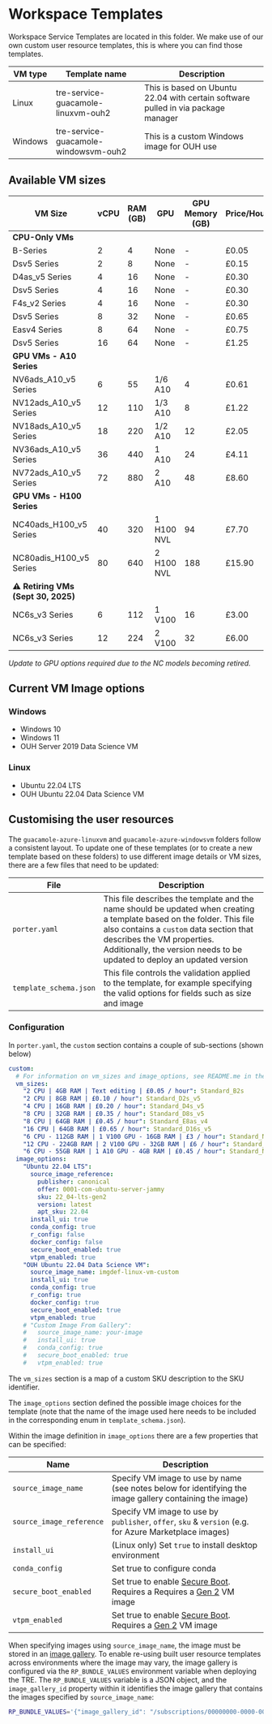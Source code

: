 # Workspace Templates

Workspace Service Templates are located in this folder. We make use of our own custom user resource templates, this is where you can find those templates.

| VM type | Template name | Description |
| --- | --- | --- |
| Linux   | tre-service-guacamole-linuxvm-ouh2    | This is based on Ubuntu 22.04 with certain software pulled in via package manager |
| Windows | tre-service-guacamole-windowsvm-ouh2  | This is a custom Windows image for OUH use |

## Available VM sizes

| VM Size                            | vCPU | RAM (GB) | GPU        | GPU Memory (GB) | Price/Hour | Azure SKU                 |
| ---------------------------------- | ---- | -------- | ---------- | --------------- | ---------- | ------------------------- |
| **CPU-Only VMs**                   |      |          |            |                 |            |                           |
| B-Series                           | 2    | 4        | None       | -               | £0.05      | Standard_B2s              |
| Dsv5 Series                        | 2    | 8        | None       | -               | £0.15      | Standard_D2s_v5           |
| D4as_v5 Series                     | 4    | 16       | None       | -               | £0.30      | Standard_D4as_v5          |
| Dsv5 Series                        | 4    | 16       | None       | -               | £0.30      | Standard_D4s_v5           |
| F4s_v2 Series                      | 4    | 16       | None       | -               | £0.30      | Standard_F4s_v2           |
| Dsv5 Series                        | 8    | 32       | None       | -               | £0.65      | Standard_D8s_v5           |
| Easv4 Series                       | 8    | 64       | None       | -               | £0.75      | Standard_E8as_v4          |
| Dsv5 Series                        | 16   | 64       | None       | -               | £1.25      | Standard_D16s_v5          |
| **GPU VMs - A10 Series**           |      |          |            |                 |            |                           |
| NV6ads_A10_v5 Series               | 6    | 55       | 1/6 A10    | 4               | £0.61      | Standard_NV6ads_A10_v5    |
| NV12ads_A10_v5 Series              | 12   | 110      | 1/3 A10    | 8               | £1.22      | Standard_NV12ads_A10_v5   |
| NV18ads_A10_v5 Series              | 18   | 220      | 1/2 A10    | 12              | £2.05      | Standard_NV18ads_A10_v5   |
| NV36ads_A10_v5 Series              | 36   | 440      | 1 A10      | 24              | £4.11      | Standard_NV36ads_A10_v5   |
| NV72ads_A10_v5 Series              | 72   | 880      | 2 A10      | 48              | £8.60      | Standard_NV72ads_A10_v5   |
| **GPU VMs - H100 Series**          |      |          |            |                 |            |                           |
| NC40ads_H100_v5 Series             | 40   | 320      | 1 H100 NVL | 94              | £7.70      | Standard_NC40ads_H100_v5  |
| NC80adis_H100_v5 Series            | 80   | 640      | 2 H100 NVL | 188             | £15.90     | Standard_NC80adis_H100_v5 |
| **⚠️ Retiring VMs (Sept 30, 2025)** |      |          |            |                 |            |                           |
| NC6s_v3 Series                     | 6    | 112      | 1 V100     | 16              | £3.00      | Standard_NC6s_v3          |
| NC6s_v3 Series                     | 12   | 224      | 2 V100     | 32              | £6.00      | Standard_NC12s_v3         |

*Update to GPU options required due to the NC models becoming retired.*
  
## Current VM Image options

### Windows

- Windows 10
- Windows 11
- OUH Server 2019 Data Science VM

### Linux

- Ubuntu 22.04 LTS
- OUH Ubuntu 22.04 Data Science VM

## Customising the user resources

The `guacamole-azure-linuxvm` and `guacamole-azure-windowsvm` folders follow a consistent layout.
To update one of these templates (or to create a new template based on these folders) to use different image details or VM sizes, there are a few files that need to be updated:

| File |  Description |
| ---- | ------------ |
| `porter.yaml`          | This file describes the template and the name should be updated when creating a template based on the folder. This file also contains a `custom` data section that describes the VM properties. Additionally, the version needs to be updated to deploy an updated version |
| `template_schema.json` | This file controls the validation applied to the template, for example specifying the valid options for fields such as size and image                                                                                                                                              |

### Configuration

In `porter.yaml`, the `custom` section contains a couple of sub-sections (shown below)

```yaml
custom:
  # For information on vm_sizes and image_options, see README.me in the guacamole/user-resources folder
  vm_sizes:
    "2 CPU | 4GB RAM | Text editing | £0.05 / hour": Standard_B2s
    "2 CPU | 8GB RAM | £0.10 / hour": Standard_D2s_v5
    "4 CPU | 16GB RAM | £0.20 / hour": Standard_D4s_v5
    "8 CPU | 32GB RAM | £0.35 / hour": Standard_D8s_v5
    "8 CPU | 64GB RAM | £0.45 / hour": Standard_E8as_v4
    "16 CPU | 64GB RAM | £0.65 / hour": Standard_D16s_v5
    "6 CPU - 112GB RAM | 1 V100 GPU - 16GB RAM | £3 / hour": Standard_NC6s_v3
    "12 CPU - 224GB RAM | 2 V100 GPU - 32GB RAM | £6 / hour": Standard_NC12s_v3
    "6 CPU - 55GB RAM | 1 A10 GPU - 4GB RAM | £0.45 / hour": Standard_NV6ads_A10_v5
  image_options:
    "Ubuntu 22.04 LTS":
      source_image_reference:
        publisher: canonical
        offer: 0001-com-ubuntu-server-jammy
        sku: 22_04-lts-gen2
        version: latest
        apt_sku: 22.04
      install_ui: true
      conda_config: true
      r_config: false
      docker_config: false
      secure_boot_enabled: true
      vtpm_enabled: true
    "OUH Ubuntu 22.04 Data Science VM":
      source_image_name: imgdef-linux-vm-custom
      install_ui: true
      conda_config: true
      r_config: true
      docker_config: true
      secure_boot_enabled: true
      vtpm_enabled: true
    # "Custom Image From Gallery":
    #   source_image_name: your-image
    #   install_ui: true
    #   conda_config: true
    #   secure_boot_enabled: true
    #   vtpm_enabled: true
```

The `vm_sizes` section is a map of a custom SKU description to the SKU identifier.

The `image_options` section defined the possible image choices for the template (note that the name of the image used here needs to be included in the corresponding enum in `template_schema.json`).

Within the image definition in `image_options` there are a few properties that can be specified:

| Name                     | Description                                                                                              |
| ------------------------ | -------------------------------------------------------------------------------------------------------- |
| `source_image_name`      | Specify VM image to use by name (see notes below for identifying the image gallery containing the image) |
| `source_image_reference` | Specify VM image to use by `publisher`, `offer`, `sku` & `version` (e.g. for Azure Marketplace images)   |
| `install_ui`             | (Linux only) Set `true` to install desktop environment                                                   |
| `conda_config`           | Set true to configure conda                                                                              |
| `secure_boot_enabled`    | Set true to enable [Secure Boot](https://learn.microsoft.com/en-us/azure/virtual-machines/trusted-launch#secure-boot).  Requires a Requires a [Gen 2](https://learn.microsoft.com/en-us/azure/virtual-machines/generation-2) VM image |
| `vtpm_enabled`           | Set true to enable [Secure Boot](https://learn.microsoft.com/en-us/azure/virtual-machines/trusted-launch#vtpm).  Requires a [Gen 2](https://learn.microsoft.com/en-us/azure/virtual-machines/generation-2) VM image |

When specifying images using `source_image_name`, the image must be stored in an [image gallery](https://learn.microsoft.com/en-us/azure/virtual-machines/azure-compute-gallery).
To enable re-using built user resource templates across environments where the image may vary, the image gallery is configured via the `RP_BUNDLE_VALUES` environment variable when deploying the TRE.
The `RP_BUNDLE_VALUES` variable is a JSON object, and the `image_gallery_id` property within it identifies the image gallery that contains the images specified by `source_image_name`:

```bash
RP_BUNDLE_VALUES='{"image_gallery_id": "/subscriptions/00000000-0000-0000-0000-000000000000/resourceGroups/<your-rg>/providers/Microsoft.Compute/galleries/<your-gallery-name>"}
```
